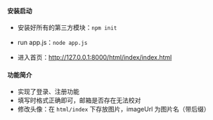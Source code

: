 #### 安装启动

- 安装好所有的第三方模块：`npm init`

- run app.js：`node app.js`

- 进入首页：http://127.0.0.1:8000/html/index/index.html

  

#### 功能简介

- 实现了登录、注册功能
- 填写时格式正确即可，邮箱是否存在无法校对
- 修改头像：在 `html/index` 下存放图片，imageUrl 为图片名（带后缀）